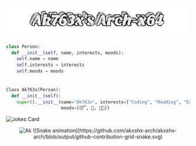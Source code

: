 <h1 align="center">
  <img src="https://github.com/akxshx-arch/akxshx-arch/raw/main/Ak763x's%20Arch-x64.png" alt="Ak763x's Arch-x64" />
</h1>


```python
class Person:
  def __init__(self, name, interests, moods):
    self.name = name
    self.interests = interests
    self.moods = moods


Class Ak763x(Person):
  def __init__(self):
    super().__init__(name="Ak763x", interests=["Coding", "Reading", "Eating", "Sleeping"], 
                     moods=[😴, 🍕, 🧑‍💻])
```

![Jokes Card](https://readme-jokes.vercel.app/api)
<p align="center"> <img src="https://github-readme-stats.vercel.app/api?username=akxshx-arch&show_icons=true&theme=gotham" alt="Ak" />
![Snake animation](https://github.com/akxshx-arch/akxshx-arch/blob/output/github-contribution-grid-snake.svg)

